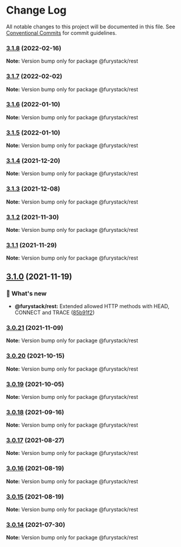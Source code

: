 # Change Log

All notable changes to this project will be documented in this file.
See [Conventional Commits](https://conventionalcommits.org) for commit guidelines.

### [3.1.8](https://github.com/furystack/furystack/compare/@furystack/rest@3.1.7...@furystack/rest@3.1.8) (2022-02-16)

**Note:** Version bump only for package @furystack/rest

### [3.1.7](https://github.com/furystack/furystack/compare/@furystack/rest@3.1.6...@furystack/rest@3.1.7) (2022-02-02)

**Note:** Version bump only for package @furystack/rest

### [3.1.6](https://github.com/furystack/furystack/compare/@furystack/rest@3.1.4...@furystack/rest@3.1.6) (2022-01-10)

**Note:** Version bump only for package @furystack/rest

### [3.1.5](https://github.com/furystack/furystack/compare/@furystack/rest@3.1.4...@furystack/rest@3.1.5) (2022-01-10)

**Note:** Version bump only for package @furystack/rest

### [3.1.4](https://github.com/furystack/furystack/compare/@furystack/rest@3.1.3...@furystack/rest@3.1.4) (2021-12-20)

**Note:** Version bump only for package @furystack/rest

### [3.1.3](https://github.com/furystack/furystack/compare/@furystack/rest@3.1.2...@furystack/rest@3.1.3) (2021-12-08)

**Note:** Version bump only for package @furystack/rest

### [3.1.2](https://github.com/furystack/furystack/compare/@furystack/rest@3.1.1...@furystack/rest@3.1.2) (2021-11-30)

**Note:** Version bump only for package @furystack/rest

### [3.1.1](https://github.com/furystack/furystack/compare/@furystack/rest@3.1.0...@furystack/rest@3.1.1) (2021-11-29)

**Note:** Version bump only for package @furystack/rest

## [3.1.0](https://github.com/furystack/furystack/compare/@furystack/rest@3.0.21...@furystack/rest@3.1.0) (2021-11-19)

### 🚀 What's new

- **@furystack/rest:** Extended allowed HTTP methods with HEAD, CONNECT and TRACE ([85b91f2](https://github.com/furystack/furystack/commit/85b91f2254a7459d4cb121caeccec792880467fa))

### [3.0.21](https://github.com/furystack/furystack/compare/@furystack/rest@3.0.20...@furystack/rest@3.0.21) (2021-11-09)

**Note:** Version bump only for package @furystack/rest

### [3.0.20](https://github.com/furystack/furystack/compare/@furystack/rest@3.0.19...@furystack/rest@3.0.20) (2021-10-15)

**Note:** Version bump only for package @furystack/rest

### [3.0.19](https://github.com/furystack/furystack/compare/@furystack/rest@3.0.18...@furystack/rest@3.0.19) (2021-10-05)

**Note:** Version bump only for package @furystack/rest

### [3.0.18](https://github.com/furystack/furystack/compare/@furystack/rest@3.0.17...@furystack/rest@3.0.18) (2021-09-16)

**Note:** Version bump only for package @furystack/rest

### [3.0.17](https://github.com/furystack/furystack/compare/@furystack/rest@3.0.16...@furystack/rest@3.0.17) (2021-08-27)

**Note:** Version bump only for package @furystack/rest

### [3.0.16](https://github.com/furystack/furystack/compare/@furystack/rest@3.0.15...@furystack/rest@3.0.16) (2021-08-19)

**Note:** Version bump only for package @furystack/rest

### [3.0.15](https://github.com/furystack/furystack/compare/@furystack/rest@1.3.2...@furystack/rest@3.0.15) (2021-08-19)

**Note:** Version bump only for package @furystack/rest

### [3.0.14](https://github.com/furystack/furystack/compare/@furystack/rest@1.3.2...@furystack/rest@3.0.14) (2021-07-30)

**Note:** Version bump only for package @furystack/rest
